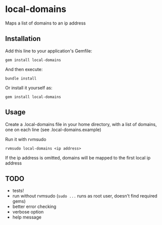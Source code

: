# local-domains

Maps a list of domains to an ip address

## Installation

Add this line to your application's Gemfile:

    gem install local-domains

And then execute:

    bundle install

Or install it yourself as:

    gem install local-domains

## Usage

Create a .local-domains file in your home directory, with a list of
domains, one on each line (see .local-domains.example)

Run it with rvmsudo

    rvmsudo local-domains <ip address>

If the ip address is omitted, domains will be mapped to the first local ip
address

## TODO

  * tests!
  * run without rvmsudo (`sudo ...` runs as root user, doesn't find required gems)
  * better error checking
  * verbose option
  * help message
